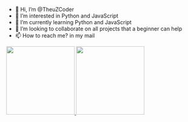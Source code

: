 - 👋 Hi, I’m @TheuZCoder
- 👀 I’m interested in Python and JavaScript
- 🌱 I’m currently learning Python and JavaScript
- 💞️ I’m looking to collaborate on all projects that a beginner can help
- 📫 How to reach me? in my mail
<div>
<a href="https://github.com/TheuZCoder">
<img height="180em" src="https://github-readme-stats.vercel.app/api/top-langs/?username=TheuZCoder&layout=compact&langs_count=7&theme=dracula"/>
<img height="180em" src="https://github-readme-stats.vercel.app/api?username=TheuZCoder&show_icons=true&theme=dracula&include_all_commits=true&count_private=true"/>
</div>

<!---
TheuZCoder/TheuZCoder is a ✨ special ✨ repository because its `README.md` (this file) appears on your GitHub profile.
You can click the Preview link to take a look at your changes.
--->

